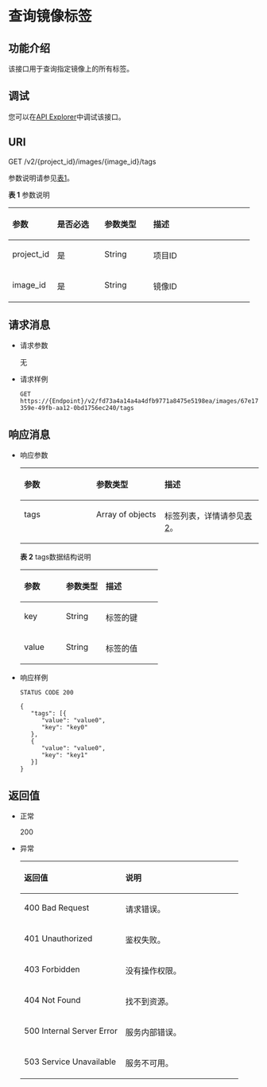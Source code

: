 # 查询镜像标签<a name="ims_03_0620"></a>

## 功能介绍<a name="section9600505183747"></a>

该接口用于查询指定镜像上的所有标签。

## 调试<a name="section44686511322"></a>

您可以在[API Explorer](https://apiexplorer.developer.huaweicloud.com/apiexplorer/doc?locale=zh-cn&consoleCurrentProductId=ims&consoleCurrentProductshort=&product=IMS&api=ListImageTags)中调试该接口。

## URI<a name="section26015555183747"></a>

GET /v2/\{project\_id\}/images/\{image\_id\}/tags

参数说明请参见[表1](#table16231211183747)。

**表 1**  参数说明

<a name="table16231211183747"></a>
<table><thead align="left"><tr id="row34211813183747"><th class="cellrowborder" valign="top" width="18.558144185581448%" id="mcps1.2.5.1.1"><p id="p19693454183747"><a name="p19693454183747"></a><a name="p19693454183747"></a>参数</p>
</th>
<th class="cellrowborder" valign="top" width="19.588041195880415%" id="mcps1.2.5.1.2"><p id="p51665940183747"><a name="p51665940183747"></a><a name="p51665940183747"></a>是否必选</p>
</th>
<th class="cellrowborder" valign="top" width="20.207979202079798%" id="mcps1.2.5.1.3"><p id="p24191582183747"><a name="p24191582183747"></a><a name="p24191582183747"></a>参数类型</p>
</th>
<th class="cellrowborder" valign="top" width="41.64583541645836%" id="mcps1.2.5.1.4"><p id="p13361108183747"><a name="p13361108183747"></a><a name="p13361108183747"></a>描述</p>
</th>
</tr>
</thead>
<tbody><tr id="row8508000183747"><td class="cellrowborder" valign="top" width="18.558144185581448%" headers="mcps1.2.5.1.1 "><p id="p18059367183747"><a name="p18059367183747"></a><a name="p18059367183747"></a>project_id</p>
</td>
<td class="cellrowborder" valign="top" width="19.588041195880415%" headers="mcps1.2.5.1.2 "><p id="p53522643183747"><a name="p53522643183747"></a><a name="p53522643183747"></a>是</p>
</td>
<td class="cellrowborder" valign="top" width="20.207979202079798%" headers="mcps1.2.5.1.3 "><p id="p40366860183747"><a name="p40366860183747"></a><a name="p40366860183747"></a>String</p>
</td>
<td class="cellrowborder" valign="top" width="41.64583541645836%" headers="mcps1.2.5.1.4 "><p id="p48490233183747"><a name="p48490233183747"></a><a name="p48490233183747"></a>项目ID</p>
</td>
</tr>
<tr id="row33758919183747"><td class="cellrowborder" valign="top" width="18.558144185581448%" headers="mcps1.2.5.1.1 "><p id="p50117918183747"><a name="p50117918183747"></a><a name="p50117918183747"></a>image_id</p>
</td>
<td class="cellrowborder" valign="top" width="19.588041195880415%" headers="mcps1.2.5.1.2 "><p id="p33019549183747"><a name="p33019549183747"></a><a name="p33019549183747"></a>是</p>
</td>
<td class="cellrowborder" valign="top" width="20.207979202079798%" headers="mcps1.2.5.1.3 "><p id="p57337837183747"><a name="p57337837183747"></a><a name="p57337837183747"></a>String</p>
</td>
<td class="cellrowborder" valign="top" width="41.64583541645836%" headers="mcps1.2.5.1.4 "><p id="p13853238183747"><a name="p13853238183747"></a><a name="p13853238183747"></a>镜像ID</p>
</td>
</tr>
</tbody>
</table>

## 请求消息<a name="section57570279183747"></a>

-   请求参数

    无

-   请求样例

    ```
    GET https://{Endpoint}/v2/fd73a4a14a4a4dfb9771a8475e5198ea/images/67e17426-359e-49fb-aa12-0bd1756ec240/tags
    ```


## 响应消息<a name="section29913939183747"></a>

-   响应参数

    <a name="table39040786183747"></a>
    <table><thead align="left"><tr id="row55439147183747"><th class="cellrowborder" valign="top" width="30.25302530253025%" id="mcps1.1.4.1.1"><p id="p61385912183747"><a name="p61385912183747"></a><a name="p61385912183747"></a>参数</p>
    </th>
    <th class="cellrowborder" valign="top" width="28.642864286428644%" id="mcps1.1.4.1.2"><p id="p32677523183747"><a name="p32677523183747"></a><a name="p32677523183747"></a>参数类型</p>
    </th>
    <th class="cellrowborder" valign="top" width="41.1041104110411%" id="mcps1.1.4.1.3"><p id="p29633713183747"><a name="p29633713183747"></a><a name="p29633713183747"></a>描述</p>
    </th>
    </tr>
    </thead>
    <tbody><tr id="row51520592183747"><td class="cellrowborder" valign="top" width="30.25302530253025%" headers="mcps1.1.4.1.1 "><p id="p12418456183747"><a name="p12418456183747"></a><a name="p12418456183747"></a>tags</p>
    </td>
    <td class="cellrowborder" valign="top" width="28.642864286428644%" headers="mcps1.1.4.1.2 "><p id="p7330880183747"><a name="p7330880183747"></a><a name="p7330880183747"></a>Array of objects</p>
    </td>
    <td class="cellrowborder" valign="top" width="41.1041104110411%" headers="mcps1.1.4.1.3 "><p id="p56930417183747"><a name="p56930417183747"></a><a name="p56930417183747"></a>标签列表，详情请参见<a href="#table47961066183747">表2</a>。</p>
    </td>
    </tr>
    </tbody>
    </table>

    **表 2**  tags数据结构说明

    <a name="table47961066183747"></a>
    <table><thead align="left"><tr id="row12649451183747"><th class="cellrowborder" valign="top" width="30.4%" id="mcps1.2.4.1.1"><p id="p17972593183747"><a name="p17972593183747"></a><a name="p17972593183747"></a>参数</p>
    </th>
    <th class="cellrowborder" valign="top" width="28.88%" id="mcps1.2.4.1.2"><p id="p7914788183747"><a name="p7914788183747"></a><a name="p7914788183747"></a>参数类型</p>
    </th>
    <th class="cellrowborder" valign="top" width="40.72%" id="mcps1.2.4.1.3"><p id="p37118112183747"><a name="p37118112183747"></a><a name="p37118112183747"></a>描述</p>
    </th>
    </tr>
    </thead>
    <tbody><tr id="row53777129183747"><td class="cellrowborder" valign="top" width="30.4%" headers="mcps1.2.4.1.1 "><p id="p60980198183747"><a name="p60980198183747"></a><a name="p60980198183747"></a>key</p>
    </td>
    <td class="cellrowborder" valign="top" width="28.88%" headers="mcps1.2.4.1.2 "><p id="p55145502183747"><a name="p55145502183747"></a><a name="p55145502183747"></a>String</p>
    </td>
    <td class="cellrowborder" valign="top" width="40.72%" headers="mcps1.2.4.1.3 "><p id="p37600681183747"><a name="p37600681183747"></a><a name="p37600681183747"></a>标签的键</p>
    </td>
    </tr>
    <tr id="row2861810183747"><td class="cellrowborder" valign="top" width="30.4%" headers="mcps1.2.4.1.1 "><p id="p30480075183747"><a name="p30480075183747"></a><a name="p30480075183747"></a>value</p>
    </td>
    <td class="cellrowborder" valign="top" width="28.88%" headers="mcps1.2.4.1.2 "><p id="p62466949183747"><a name="p62466949183747"></a><a name="p62466949183747"></a>String</p>
    </td>
    <td class="cellrowborder" valign="top" width="40.72%" headers="mcps1.2.4.1.3 "><p id="p26658103183747"><a name="p26658103183747"></a><a name="p26658103183747"></a>标签的值</p>
    </td>
    </tr>
    </tbody>
    </table>

-   响应样例

    ```
    STATUS CODE 200
    ```

    ```
    {
       "tags": [{
          "value": "value0",
          "key": "key0"
       },
       {
          "value": "value0",
          "key": "key1"
       }]
    }
    ```


## 返回值<a name="section39295631183747"></a>

-   正常

    200

-   异常

    <a name="table37923619183747"></a>
    <table><thead align="left"><tr id="row63239554183747"><th class="cellrowborder" valign="top" width="46.46%" id="mcps1.1.3.1.1"><p id="p22130264183747"><a name="p22130264183747"></a><a name="p22130264183747"></a>返回值</p>
    </th>
    <th class="cellrowborder" valign="top" width="53.54%" id="mcps1.1.3.1.2"><p id="p47720966183747"><a name="p47720966183747"></a><a name="p47720966183747"></a>说明</p>
    </th>
    </tr>
    </thead>
    <tbody><tr id="row40193077183747"><td class="cellrowborder" valign="top" width="46.46%" headers="mcps1.1.3.1.1 "><p id="p34413837183747"><a name="p34413837183747"></a><a name="p34413837183747"></a>400 Bad Request</p>
    </td>
    <td class="cellrowborder" valign="top" width="53.54%" headers="mcps1.1.3.1.2 "><p id="p36057397183747"><a name="p36057397183747"></a><a name="p36057397183747"></a>请求错误。</p>
    </td>
    </tr>
    <tr id="row56081118183747"><td class="cellrowborder" valign="top" width="46.46%" headers="mcps1.1.3.1.1 "><p id="p46276738183747"><a name="p46276738183747"></a><a name="p46276738183747"></a>401 Unauthorized</p>
    </td>
    <td class="cellrowborder" valign="top" width="53.54%" headers="mcps1.1.3.1.2 "><p id="p57428298183747"><a name="p57428298183747"></a><a name="p57428298183747"></a>鉴权失败。</p>
    </td>
    </tr>
    <tr id="row47092639183747"><td class="cellrowborder" valign="top" width="46.46%" headers="mcps1.1.3.1.1 "><p id="p56407449183747"><a name="p56407449183747"></a><a name="p56407449183747"></a>403 Forbidden</p>
    </td>
    <td class="cellrowborder" valign="top" width="53.54%" headers="mcps1.1.3.1.2 "><p id="p5600684183747"><a name="p5600684183747"></a><a name="p5600684183747"></a>没有操作权限。</p>
    </td>
    </tr>
    <tr id="row50406158183747"><td class="cellrowborder" valign="top" width="46.46%" headers="mcps1.1.3.1.1 "><p id="p56366968183747"><a name="p56366968183747"></a><a name="p56366968183747"></a>404 Not Found</p>
    </td>
    <td class="cellrowborder" valign="top" width="53.54%" headers="mcps1.1.3.1.2 "><p id="p2321678183747"><a name="p2321678183747"></a><a name="p2321678183747"></a>找不到资源。</p>
    </td>
    </tr>
    <tr id="row20895110183747"><td class="cellrowborder" valign="top" width="46.46%" headers="mcps1.1.3.1.1 "><p id="p14782346183747"><a name="p14782346183747"></a><a name="p14782346183747"></a>500 Internal Server Error</p>
    </td>
    <td class="cellrowborder" valign="top" width="53.54%" headers="mcps1.1.3.1.2 "><p id="p56519407183747"><a name="p56519407183747"></a><a name="p56519407183747"></a>服务内部错误。</p>
    </td>
    </tr>
    <tr id="row38912621183747"><td class="cellrowborder" valign="top" width="46.46%" headers="mcps1.1.3.1.1 "><p id="p64914630183747"><a name="p64914630183747"></a><a name="p64914630183747"></a>503 Service Unavailable</p>
    </td>
    <td class="cellrowborder" valign="top" width="53.54%" headers="mcps1.1.3.1.2 "><p id="p23593683183747"><a name="p23593683183747"></a><a name="p23593683183747"></a>服务不可用。</p>
    </td>
    </tr>
    </tbody>
    </table>


